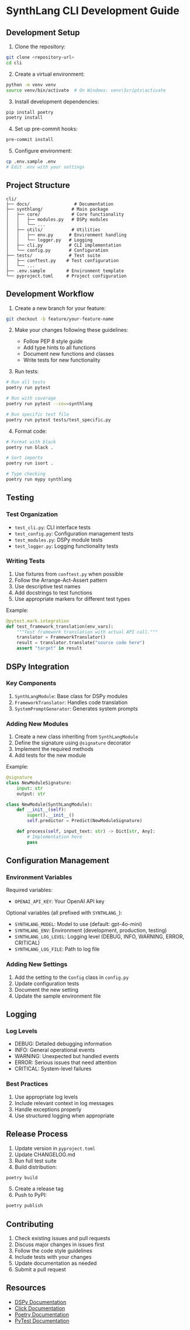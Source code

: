 # SynthLang CLI Development Guide

## Development Setup

1. Clone the repository:
```bash
git clone <repository-url>
cd cli
```

2. Create a virtual environment:
```bash
python -m venv venv
source venv/bin/activate  # On Windows: venv\Scripts\activate
```

3. Install development dependencies:
```bash
pip install poetry
poetry install
```

4. Set up pre-commit hooks:
```bash
pre-commit install
```

5. Configure environment:
```bash
cp .env.sample .env
# Edit .env with your settings
```

## Project Structure

```
cli/
├── docs/                 # Documentation
├── synthlang/           # Main package
│   ├── core/            # Core functionality
│   │   ├── modules.py   # DSPy modules
│   │   └── ...
│   ├── utils/           # Utilities
│   │   ├── env.py      # Environment handling
│   │   └── logger.py   # Logging
│   ├── cli.py          # CLI implementation
│   └── config.py       # Configuration
├── tests/              # Test suite
│   ├── conftest.py    # Test configuration
│   └── ...
├── .env.sample        # Environment template
└── pyproject.toml     # Project configuration
```

## Development Workflow

1. Create a new branch for your feature:
```bash
git checkout -b feature/your-feature-name
```

2. Make your changes following these guidelines:
   - Follow PEP 8 style guide
   - Add type hints to all functions
   - Document new functions and classes
   - Write tests for new functionality

3. Run tests:
```bash
# Run all tests
poetry run pytest

# Run with coverage
poetry run pytest --cov=synthlang

# Run specific test file
poetry run pytest tests/test_specific.py
```

4. Format code:
```bash
# Format with black
poetry run black .

# Sort imports
poetry run isort .

# Type checking
poetry run mypy synthlang
```

## Testing

### Test Organization

- `test_cli.py`: CLI interface tests
- `test_config.py`: Configuration management tests
- `test_modules.py`: DSPy module tests
- `test_logger.py`: Logging functionality tests

### Writing Tests

1. Use fixtures from `conftest.py` when possible
2. Follow the Arrange-Act-Assert pattern
3. Use descriptive test names
4. Add docstrings to test functions
5. Use appropriate markers for different test types

Example:
```python
@pytest.mark.integration
def test_framework_translation(env_vars):
    """Test framework translation with actual API call."""
    translator = FrameworkTranslator()
    result = translator.translate("source code here")
    assert "target" in result
```

## DSPy Integration

### Key Components

1. `SynthLangModule`: Base class for DSPy modules
2. `FrameworkTranslator`: Handles code translation
3. `SystemPromptGenerator`: Generates system prompts

### Adding New Modules

1. Create a new class inheriting from `SynthLangModule`
2. Define the signature using `@signature` decorator
3. Implement the required methods
4. Add tests for the new module

Example:
```python
@signature
class NewModuleSignature:
    input: str
    output: str

class NewModule(SynthLangModule):
    def __init__(self):
        super().__init__()
        self.predictor = Predict(NewModuleSignature)

    def process(self, input_text: str) -> Dict[str, Any]:
        # Implementation here
        pass
```

## Configuration Management

### Environment Variables

Required variables:
- `OPENAI_API_KEY`: Your OpenAI API key

Optional variables (all prefixed with `SYNTHLANG_`):
- `SYNTHLANG_MODEL`: Model to use (default: gpt-4o-mini)
- `SYNTHLANG_ENV`: Environment (development, production, testing)
- `SYNTHLANG_LOG_LEVEL`: Logging level (DEBUG, INFO, WARNING, ERROR, CRITICAL)
- `SYNTHLANG_LOG_FILE`: Path to log file

### Adding New Settings

1. Add the setting to the `Config` class in `config.py`
2. Update configuration tests
3. Document the new setting
4. Update the sample environment file

## Logging

### Log Levels

- DEBUG: Detailed debugging information
- INFO: General operational events
- WARNING: Unexpected but handled events
- ERROR: Serious issues that need attention
- CRITICAL: System-level failures

### Best Practices

1. Use appropriate log levels
2. Include relevant context in log messages
3. Handle exceptions properly
4. Use structured logging when appropriate

## Release Process

1. Update version in `pyproject.toml`
2. Update CHANGELOG.md
3. Run full test suite
4. Build distribution:
```bash
poetry build
```
5. Create a release tag
6. Push to PyPI:
```bash
poetry publish
```

## Contributing

1. Check existing issues and pull requests
2. Discuss major changes in issues first
3. Follow the code style guidelines
4. Include tests with your changes
5. Update documentation as needed
6. Submit a pull request

## Resources

- [DSPy Documentation](https://dspy.ai/)
- [Click Documentation](https://click.palletsprojects.com/)
- [Poetry Documentation](https://python-poetry.org/docs/)
- [PyTest Documentation](https://docs.pytest.org/)
